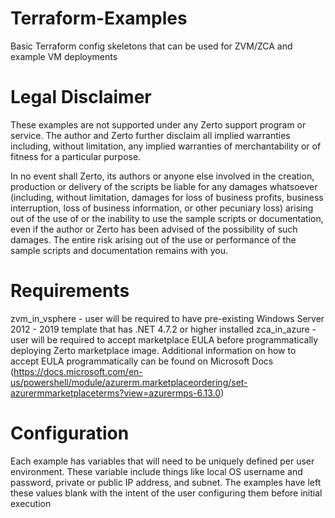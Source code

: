 # Terraform-Examples
Basic Terraform config skeletons that can be used for ZVM/ZCA and example VM deployments

# Legal Disclaimer
These examples are not supported under any Zerto support program or service. The author and Zerto further disclaim all implied warranties including, without limitation, any implied warranties of merchantability or of fitness for a particular purpose.

In no event shall Zerto, its authors or anyone else involved in the creation, production or delivery of the scripts be liable for any damages whatsoever (including, without limitation, damages for loss of business profits, business interruption, loss of business information, or other pecuniary loss) arising out of the use of or the inability to use the sample scripts or documentation, even if the author or Zerto has been advised of the possibility of such damages. The entire risk arising out of the use or performance of the sample scripts and documentation remains with you.

# Requirements
zvm_in_vsphere - user will be required to have pre-existing Windows Server 2012 - 2019 template that has .NET 4.7.2 or higher installed 
zca_in_azure - user will be required to accept marketplace EULA before programmatically deploying Zerto marketplace image. Additional information on how to accept EULA programmatically can be found on Microsoft Docs (https://docs.microsoft.com/en-us/powershell/module/azurerm.marketplaceordering/set-azurermmarketplaceterms?view=azurermps-6.13.0) 


# Configuration
Each example has variables that will need to be uniquely defined per user environment. These variable include things like local OS username and password, private or public IP address, and subnet. The examples have left these values blank with the intent of the user configuring them before initial execution 
